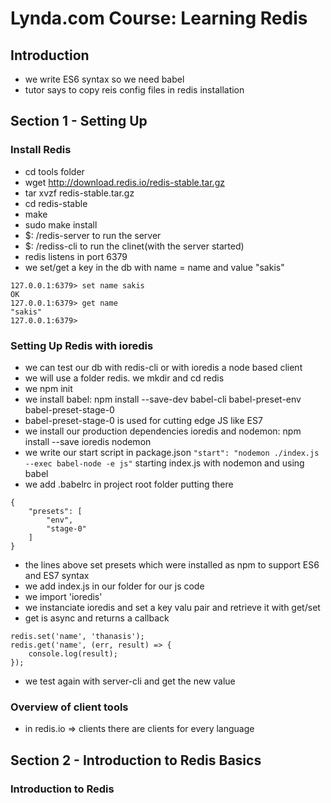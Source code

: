 # Lynda.com Course: Learning Redis

## Introduction

* we write ES6 syntax so we need babel
* tutor says to copy reis config files in redis installation

## Section 1 - Setting Up

### Install Redis

* cd tools folder
* wget http://download.redis.io/redis-stable.tar.gz
* tar xvzf redis-stable.tar.gz
* cd redis-stable
* make
* sudo make install
* $: /redis-server to run the server
* $: /rediss-cli to run the clinet(with the server started)
* redis listens in port 6379
* we set/get a key in the db with name = name and value "sakis"

```
127.0.0.1:6379> set name sakis
OK
127.0.0.1:6379> get name
"sakis"
127.0.0.1:6379> 

```

### Setting Up Redis with ioredis


* we can test our db with redis-cli or with ioredis a node based client
* we will use a folder redis. we mkdir and cd redis
* we npm init
* we install babel: npm install --save-dev babel-cli babel-preset-env babel-preset-stage-0
* babel-preset-stage-0 is used for cutting edge JS like ES7
* we install our production dependencies ioredis and nodemon: npm install --save ioredis nodemon
* we write our start script in package.json `"start": "nodemon ./index.js --exec babel-node -e js"` starting index.js with nodemon and using babel 
* we add .babelrc in project root folder putting there

```
{
	"presets": [
		"env",
		"stage-0"
	]
}
```

* the lines above set presets which were installed as npm to support ES6 and ES7 syntax
* we add index.js in our folder for our js code
* we import 'ioredis'
* we instanciate ioredis and set a key valu pair and retrieve it with get/set
* get is async and returns a callback

```
redis.set('name', 'thanasis');
redis.get('name', (err, result) => {
	console.log(result);
});
```

* we test again with server-cli and get the new value

### Overview of client tools

* in redis.io => clients there are clients for every language

## Section 2 - Introduction to Redis Basics

### Introduction to Redis